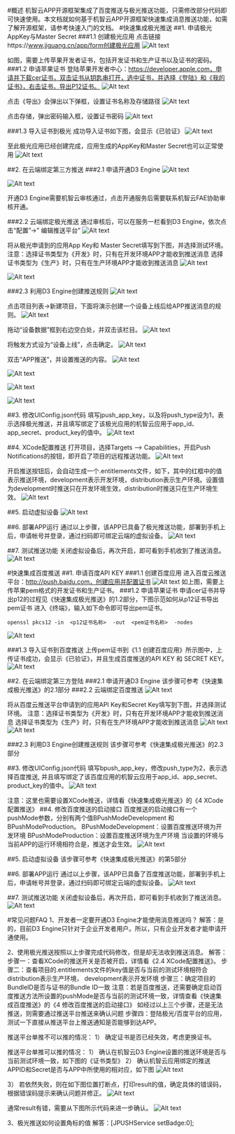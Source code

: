#概述
机智云APP开源框架集成了百度推送与极光推送功能，只需修改部分代码即可快速使用。本文档就如何基于机智云APP开源框架快速集成消息推送功能，如需了解开源框架，请参考快速入门的文档。
#快速集成极光推送
##1. 申请极光AppKey与Master Secret
###1.1 创建极光应用
点击链接https://www.jiguang.cn/app/form创建极光应用
![Alt text](./1478096715034.png)

如图，需要上传苹果开发者证书，包括开发证书和生产证书以及证书的密码。
###1.2 申请苹果证书
登陆苹果开发者中心：https://developer.apple.com，申请并下载cer证书，双击证书从钥匙串打开，选中证书，并选择《登陆》和《我的证书》，右击证书，导出P12证书。
![Alt text](./1478096770607.png)

点击《导出》会弹出以下弹框，设置证书名称及存储路径
![Alt text](./1478096787227.png)

点击存储，弹出密码输入框，设置证书密码
![Alt text](./1478096803162.png)

###1.3 导入证书到极光
成功导入证书如下图，会显示《已验证》
![Alt text](./1478096837633.png)

至此极光应用已经创建完成，应用生成的AppKey和Master Secret也可以正常使用
![Alt text](./1478096855539.png)

##2. 在云端绑定第三方推送
###2.1 申请开通D3 Engine
![Alt text](./1478098383402.png)

![Alt text](./1478098391047.png)

开通D3 Engine需要机智云审核通过，点击开通服务后需要联系机智云FAE协助审核开通。

###2.2 云端绑定极光推送
通过审核后，可以在服务一栏看到D3 Engine，依次点击“配置”->” 编辑推送平台”
![Alt text](./1478096955108.png)

将从极光申请到的应用App Key和 Master Secret填写到下图，并选择测试环境。
注意：选择证书类型为《开发》时，只有在开发环境APP才能收到推送消息
      选择证书类型为《生产》时，只有在生产环境APP才能收到推送消息
![Alt text](./1478096987266.png)

![Alt text](./1478096992652.png)

###2.3 利用D3 Engine创建推送规则
![Alt text](./1478097028282.png)

点击项目列表->新建项目，下面将演示创建一个设备上线后给APP推送消息的规则。
![Alt text](./1478097041627.png)

拖动“设备数据”框到右边空白处，并双击该栏目。
![Alt text](./1478097055586.png)

将触发方式设为“设备上线”，点击确定。
![Alt text](./1478097067010.png)

双击“APP推送”，并设置推送的内容。
![Alt text](./1478097082290.png)

![Alt text](./1478097088606.png)

![Alt text](./1478098510132.png)

![Alt text](./1478098518940.png)

##3. 修改UIConfig.json代码
填写jpush_app_key，以及将push_type设为1，表示选择极光推送，并且填写绑定了该极光应用的机智云应用于app_id、app_secret、product_key的值中。
![Alt text](./1478097137361.png)

##4. XCode配置推送
打开项目，选择Targets –> Capabilities，开启Push Notifications的按钮，即开启了项目的远程推送功能。
![Alt text](./1478097187315.png)

开启推送按钮后，会自动生成一个.entitlements文件，如下，其中的红框中的值表示推送环境，development表示开发环境，distribution表示生产环境。设置值为development时推送只在开发环境生效，distribution时推送只在生产环境生效。
![Alt text](./1478097202019.png)

##5. 启动虚拟设备
![Alt text](./1478098602683.png)

##6. 部署APP运行
通过以上步骤，该APP已具备了极光推送功能，部署到手机上后，申请帐号并登录，通过扫码即可绑定云端的虚拟设备。
![Alt text](./1478097235631.png)

##7. 测试推送功能
关闭虚拟设备后，再次开启，即可看到手机收到了推送消息。
![Alt text](./1478097258793.png)

#快速集成百度推送
##1. 申请百度API KEY
###1.1 创建百度应用
进入百度云推送平台：http://push.baidu.com，创建应用并配置证书
![Alt text](./1478097308724.png)
如上图，需要上传苹果pem格式的开发证书和生产证书。
###1.2 申请苹果证书
申请cer证书并导出p12的过程见《快速集成极光推送》的1.2部分，下图示范如何从p12证书导出pem证书
进入《终端》，输入如下命令即可导出pem证书。
```
openssl pkcs12 -in  <p12证书名称>  -out  <pem证书名称>  -nodes
```
![Alt text](./1478097404220.png)

###1.3 导入证书到百度推送
上传pem证书到《1.1 创建百度应用》所示图中，上传证书成功，会显示《已验证》，并且生成百度推送的API KEY 和 SECRET KEY。
![Alt text](./1478097436964.png)

##2. 在云端绑定第三方登陆
###2.1 申请开通D3 Engine
  该步骤可参考《快速集成极光推送》的2.1部分
###2.2 云端绑定百度推送
![Alt text](./1478097657192.png)

将从百度云推送平台申请到的应用API Key和Secret Key填写到下图，并选择测试环境。
注意：选择证书类型为《开发》时，只有在开发环境APP才能收到推送消息
      选择证书类型为《生产》时，只有在生产环境APP才能收到推送消息
![Alt text](./1478097675429.png)
![Alt text](./1478097684073.png)

###2.3 利用D3 Engine创建推送规则
该步骤可参考《快速集成极光推送》的2.3部分

##3. 修改UIConfig.json代码
填写bpush_app_key，修改push_type为2，表示选择百度推送, 并且填写绑定了该百度应用的机智云应用于app_id、app_secret、product_key的值中。
![Alt text](./1478097767158.png)

注意：这里也需要设置XCode推送，详情看《快速集成极光推送》的《4 XCode配置推送》
##4. 修改百度推送的启动接口
百度推送的启动接口有一个pushMode参数，分别有两个值BPushModeDevelopment 和 BPushModeProduction。
BPushModeDevelopment：设置百度推送环境为开发环境
BPushModeProduction：设置百度推送环境为生产环境
当设置的环境与当前APP的运行环境相符合是，推送才会生效。
![Alt text](./1478097866605.png)

##5. 启动虚拟设备
该步骤可参考《快速集成极光推送》的第5部分

##6. 部署APP运行
通过以上步骤，该APP已具备了百度推送功能，部署到手机上后，申请帐号并登录，通过扫码即可绑定云端的虚拟设备。
![Alt text](./1478097950943.png)

##7. 测试推送功能
关闭虚拟设备后，再次开启，即可看到手机收到了推送消息。
![Alt text](./1478097977985.png)

#常见问题FAQ
1、开发者一定要开通D3 Engine才能使用消息推送吗？
   解答：是的，目前D3 Engine只针对于企业开发者用户。所以，只有企业开发者才能申请开通使用。
   
2、使用极光推送按照以上步骤完成代码修改，但是却无法收到推送消息。
	解答：
步骤一：查看XCode的推送开关是否被开启，详情看《2.4 XCode配置推送》。
步骤二：查看项目的.entitlements文件的key值是否与当前的测试环境相符合
distribution表示生产环境，
development表示开发环境
步骤三：确定项目的BundleID是否与证书的Bundle ID一致
注意：若是百度推送，还需要确定启动百度推送方法所设置的pushMode是否与当前的测试环境一致，详情查看《快速集成百度推送》的《4 修改百度推送的启动接口》
如经过以上三个步骤，还是无法推送，则需要通过推送平台推送来确认问题
步骤四：登陆极光/百度平台的应用，测试一下直接从推送平台上推送通知是否能够到达APP。

推送平台单推不可以推的情况：
1）	确定证书是否已经失效，考虑更换证书。

推送平台单推可以推的情况：
1）	确认在机智云D3  Engine设置的推送环境是否与当前测试环境一致，如下图的《证书类型》
2）	确认机智云应用绑定的推送APPID和Secret是否与APP中所使用的相对应，如下图
![Alt text](./1478098008981.png)

3）	若依然失败，则在如下图位置打断点，打印result的值，确定具体的错误码，根据错误码提示来确认问题并修正。
![Alt text](./1478098023653.png)

通常result有错，需要从下图所示代码来进一步确认。
![Alt text](./1478098035760.png)

3、极光推送如何设置角标的值
   解答：[JPUSHService setBadge:0]; 













   


























